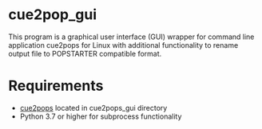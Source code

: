 # cue2pop_gui

This program is a graphical user interface (GUI) wrapper for command line application cue2pops for Linux with additional functionality to rename output file to POPSTARTER compatible format.

# Requirements

- [cue2pops](https://github.com/makefu/cue2pops-linux) located in cue2pops_gui directory
- Python 3.7 or higher for subprocess functionality